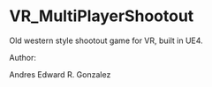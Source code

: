 # VR_MultiPlayerShootout
Old western style shootout game for VR, built in UE4.

Author:

Andres
Edward R. Gonzalez